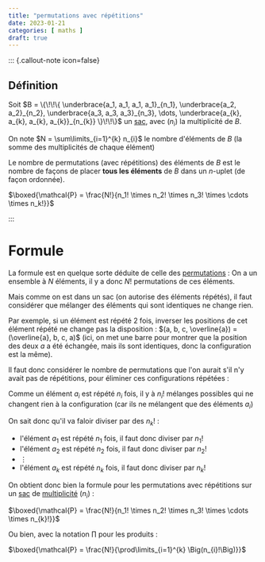 ```yaml
---
title: "permutations avec répétitions"
date: 2023-01-21
categories: [ maths ]
draft: true
---
```



::: {.callout-note icon=false}
## Définition

Soit $B = \{\!\!\{ \underbrace{a_1, a_1, a_1, a_1}_{n_1}, \underbrace{a_2, a_2}_{n_2}, \underbrace{a_3, a_3, a_3}_{n_3}, \dots, \underbrace{a_{k}, a_{k}, a_{k}, a_{k}}_{n_{k}} \}\!\!\}$ un [sac](sacs.md), avec $(n_{i})$ la multiplicité de $B$.

On note $N = \sum\limits_{i=1}^{k} n_{i}$ le nombre d'éléments de $B$ (la somme des multiplicités de chaque élément)

Le nombre de permutations (avec répétitions) des éléments de $B$ est le nombre de façons de placer **tous les éléments** de $B$ dans un $n$-uplet (de façon ordonnée).

$\boxed{\mathcal{P} = \frac{N!}{n_1! \times n_2! \times n_3! \times \cdots \times n_k!}}$

:::

# Formule

La formule est en quelque sorte déduite de celle des [permutations](permutation.md) : On a un ensemble à $N$ éléments, il y a donc $N!$ permutations de ces éléments. 

Mais comme on est dans un sac (on autorise des éléments répétés), il faut considérer que mélanger des éléments qui sont identiques ne change rien.

Par exemple, si un élément est répété 2 fois, inverser les positions de cet élément répété ne change pas la disposition : $(a, b, c, \overline{a}) = (\overline{a}, b, c, a)$ (ici, on met une barre pour montrer que la position des deux $a$ a été échangée, mais ils sont identiques, donc la configuration est la même).

Il faut donc considérer le nombre de permutations que l'on aurait s'il n'y avait pas de répétitions, pour éliminer ces configurations répétées :

Comme un élément $a_{i}$ est répété $n_{i}$ fois, il y à $n_i!$ mélanges possibles qui ne changent rien à la configuration (car ils ne mélangent que des éléments $a_{i}$)

On sait donc qu'il va faloir diviser par des $n_{k}!$ :

 - l'élément $a_{1}$ est répété $n_1$ fois, il faut donc diviser par $n_1!$
 - l'élément $a_2$ est répété $n_2$ fois, il faut donc diviser par $n_2!$
 - $\vdots$
 - l'élément $a_{k}$ est répété $n_{k}$ fois, il faut donc diviser par $n_{k}!$

On obtient donc bien la formule pour les permutations avec répétitions sur un [sac](sacs.md) de [multiplicité](sacs.md) $(n_{i})$ :

$\boxed{\mathcal{P} = \frac{N!}{n_1! \times n_2! \times n_3! \times \cdots \times n_{k}!}}$

Ou bien, avec la notation $\prod\limits$ pour les produits :

$\boxed{\mathcal{P} = \frac{N!}{\prod\limits_{i=1}^{k} \Big(n_{i}!\Big)}}$



